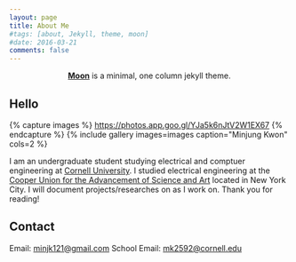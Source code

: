 ```yaml
---
layout: page
title: About Me
#tags: [about, Jekyll, theme, moon]
#date: 2016-03-21
comments: false
---
```

    
<center><a href="http://taylantatli.github.io/Moon"><b>Moon</b></a> is a minimal, one column jekyll theme.</center>

## Hello

{% capture images %}
    https://photos.app.goo.gl/YJa5k6nJtV2W1EX67
{% endcapture %}
{% include gallery images=images caption="Minjung Kwon" cols=2 %}

I am an undergraduate student studying electrical and comptuer engineering at [Cornell University](https://www.cornell.edu/). I studied electrical engineering at the [Cooper Union for the Advancement of Science and Art](https://cooper.edu/welcome) located in New York City. I will document projects/researches on  as I work on.
Thank you for reading!

## Contact

Email: [minjk121@gmail.com](minjk121@gmail.com)
School Email: [mk2592@cornell.edu](mk2592@cornell.edu)
    
